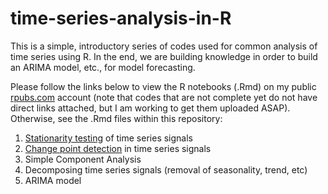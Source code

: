 # time-series-analysis-in-R

This is a simple, introductory series of codes used for common analysis of time series using R. 
In the end, we are building knowledge in order to build an ARIMA model, etc., for model forecasting. 

Please follow the links below to view the R notebooks (.Rmd) on my public [rpubs.com](http://rpubs.com/richkt) account (note that codes that are not complete yet do not have direct links attached, but I am working to get them uploaded ASAP). Otherwise, see the .Rmd files within this repository:

1. [Stationarity testing](http://rpubs.com/richkt/269797) of time series signals
2. [Change point detection](http://rpubs.com/richkt/269908) in time series signals
3. Simple Component Analysis
4. Decomposing time series signals (removal of seasonality, trend, etc)
4. ARIMA model

